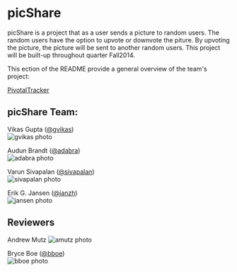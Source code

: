 # picShare 

picShare is a project that as a user sends a picture to random users. The random users have the option to upvote or downvote the piture.
By upvoting the picture, the picture will be sent to another random users.
This project will be built-up throughout quarter Fall2014.

This ection of the README provide a general overview of the team's project: 

[PivotalTracker](https://www.pivotaltracker.com/n/projects/1193864)

## picShare Team: 

Vikas Gupta ([@gvikas](https://github.com/gvikas))  
![gvikas photo](https://avatars3.githubusercontent.com/u/3737348?v=2&s=120)

Audun Brandt ([@adabra](https://github.com/adabra))  
![adabra photo](https://avatars3.githubusercontent.com/u/3696402?v=2&s=120)

Varun Sivapalan ([@sivapalan](https://github.com/sivapalan/))  
![sivapalan photo](https://avatars2.githubusercontent.com/u/5470233?v=2&s=120)

Erik G. Jansen ([@janzh](https://github.com/janzh/))  
![jansen photo](https://avatars3.githubusercontent.com/u/3796719?v=2&s=120)

## Reviewers

Andrew Mutz 
![amutz photo](https://avatars3.githubusercontent.com/u/919763?v=2&s=120)


Bryce Boe ([@bboe](https://github.com/bboe/))  
![bboe photo](https://avatars3.githubusercontent.com/u/48100?s=120)
